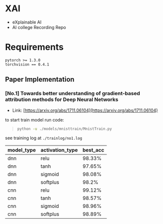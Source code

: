 # XAI

* eXplainable AI
* AI college Recording Repo

# Requirements

```
pytorch >= 1.3.0
torchvision == 0.4.1
```

## Paper Implementation

### [No.1] Towards better understanding of gradient-based attribution methods for Deep Neural Networks

* Link: [https://arxiv.org/abs/1711.06104](https://arxiv.org/abs/1711.06104)
    
to start train model run code:
> ```bash
> python -u ./models/mnisttrain/MnistTrain.py
> ```
    
see training log at `./trainlog/no1.log`
    
| model_type | activation_type | best_acc |
|--|--|--|
|dnn|relu|98.33%|
|dnn|tanh|97.65%|
|dnn|sigmoid|98.08%|
|dnn|softplus|98.2%|
|cnn|relu|99.12%|
|cnn|tanh|98.57%|
|cnn|sigmoid|98.96%|
|cnn|softplus|98.89%|
